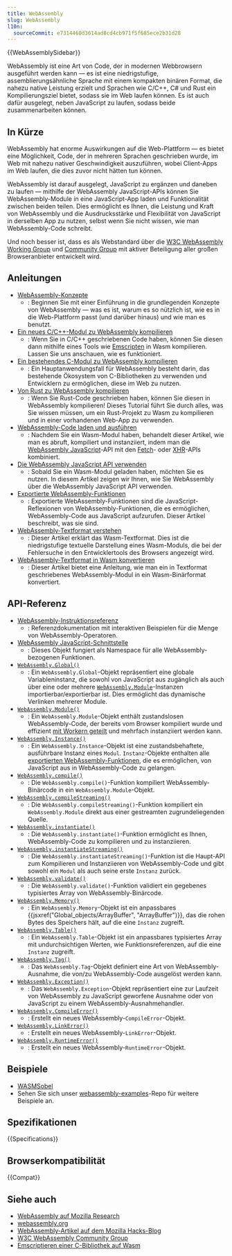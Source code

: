```yaml
---
title: WebAssembly
slug: WebAssembly
l10n:
  sourceCommit: e7314460d3614ad8cd4cb971f5f685ece2b31d28
---
```


{{WebAssemblySidebar}}

WebAssembly ist eine Art von Code, der in modernen Webbrowsern ausgeführt werden kann — es ist eine niedrigstufige, assemblierungsähnliche Sprache mit einem kompakten binären Format, die nahezu native Leistung erzielt und Sprachen wie C/C++, C# und Rust ein Kompilierungsziel bietet, sodass sie im Web laufen können. Es ist auch dafür ausgelegt, neben JavaScript zu laufen, sodass beide zusammenarbeiten können.

## In Kürze

WebAssembly hat enorme Auswirkungen auf die Web-Plattform — es bietet eine Möglichkeit, Code, der in mehreren Sprachen geschrieben wurde, im Web mit nahezu nativer Geschwindigkeit auszuführen, wobei Client-Apps im Web laufen, die dies zuvor nicht hätten tun können.

WebAssembly ist darauf ausgelegt, JavaScript zu ergänzen und daneben zu laufen — mithilfe der WebAssembly JavaScript-APIs können Sie WebAssembly-Module in eine JavaScript-App laden und Funktionalität zwischen beiden teilen. Dies ermöglicht es Ihnen, die Leistung und Kraft von WebAssembly und die Ausdrucksstärke und Flexibilität von JavaScript in derselben App zu nutzen, selbst wenn Sie nicht wissen, wie man WebAssembly-Code schreibt.

Und noch besser ist, dass es als Webstandard über die [W3C WebAssembly Working Group](https://www.w3.org/wasm/) und [Community Group](https://www.w3.org/community/webassembly/) mit aktiver Beteiligung aller großen Browseranbieter entwickelt wird.

## Anleitungen

- [WebAssembly-Konzepte](/de/docs/WebAssembly/Concepts)
  - : Beginnen Sie mit einer Einführung in die grundlegenden Konzepte von WebAssembly — was es ist, warum es so nützlich ist, wie es in die Web-Plattform passt (und darüber hinaus) und wie man es benutzt.
- [Ein neues C/C++-Modul zu WebAssembly kompilieren](/de/docs/WebAssembly/C_to_Wasm)
  - : Wenn Sie in C/C++ geschriebenen Code haben, können Sie diesen dann mithilfe eines Tools wie [Emscripten](https://emscripten.org/) in Wasm kompilieren. Lassen Sie uns anschauen, wie es funktioniert.
- [Ein bestehendes C-Modul zu WebAssembly kompilieren](/de/docs/WebAssembly/existing_C_to_Wasm)
  - : Ein Hauptanwendungsfall für WebAssembly besteht darin, das bestehende Ökosystem von C-Bibliotheken zu verwenden und Entwicklern zu ermöglichen, diese im Web zu nutzen.
- [Von Rust zu WebAssembly kompilieren](/de/docs/WebAssembly/Rust_to_Wasm)
  - : Wenn Sie Rust-Code geschrieben haben, können Sie diesen in WebAssembly kompilieren! Dieses Tutorial führt Sie durch alles, was Sie wissen müssen, um ein Rust-Projekt zu Wasm zu kompilieren und in einer vorhandenen Web-App zu verwenden.
- [WebAssembly-Code laden und ausführen](/de/docs/WebAssembly/Loading_and_running)
  - : Nachdem Sie ein Wasm-Modul haben, behandelt dieser Artikel, wie man es abruft, kompiliert und instanziiert, indem man die [WebAssembly JavaScript](/de/docs/WebAssembly/JavaScript_interface)-API mit den [Fetch](/de/docs/Web/API/Fetch_API)- oder [XHR](/de/docs/Web/API/XMLHttpRequest)-APIs kombiniert.
- [Die WebAssembly JavaScript API verwenden](/de/docs/WebAssembly/Using_the_JavaScript_API)
  - : Sobald Sie ein Wasm-Modul geladen haben, möchten Sie es nutzen. In diesem Artikel zeigen wir Ihnen, wie Sie WebAssembly über die WebAssembly JavaScript API verwenden.
- [Exportierte WebAssembly-Funktionen](/de/docs/WebAssembly/Exported_functions)
  - : Exportierte WebAssembly-Funktionen sind die JavaScript-Reflexionen von WebAssembly-Funktionen, die es ermöglichen, WebAssembly-Code aus JavaScript aufzurufen. Dieser Artikel beschreibt, was sie sind.
- [WebAssembly-Textformat verstehen](/de/docs/WebAssembly/Understanding_the_text_format)
  - : Dieser Artikel erklärt das Wasm-Textformat. Dies ist die niedrigstufige textuelle Darstellung eines Wasm-Moduls, die bei der Fehlersuche in den Entwicklertools des Browsers angezeigt wird.
- [WebAssembly-Textformat in Wasm konvertieren](/de/docs/WebAssembly/Text_format_to_Wasm)
  - : Dieser Artikel bietet eine Anleitung, wie man ein in Textformat geschriebenes WebAssembly-Modul in ein Wasm-Binärformat konvertiert.

## API-Referenz

- [WebAssembly-Instruktionsreferenz](/de/docs/WebAssembly/Reference)
  - : Referenzdokumentation mit interaktiven Beispielen für die Menge von WebAssembly-Operatoren.
- [WebAssembly JavaScript-Schnittstelle](/de/docs/WebAssembly/JavaScript_interface)
  - : Dieses Objekt fungiert als Namespace für alle WebAssembly-bezogenen Funktionen.
- [`WebAssembly.Global()`](/de/docs/WebAssembly/JavaScript_interface/Global)
  - : Ein `WebAssembly.Global`-Objekt repräsentiert eine globale Variableninstanz, die sowohl von JavaScript aus zugänglich als auch über eine oder mehrere [`WebAssembly.Module`](/de/docs/WebAssembly/JavaScript_interface/Module)-Instanzen importierbar/exportierbar ist. Dies ermöglicht das dynamische Verlinken mehrerer Module.
- [`WebAssembly.Module()`](/de/docs/WebAssembly/JavaScript_interface/Module)
  - : Ein `WebAssembly.Module`-Objekt enthält zustandslosen WebAssembly-Code, der bereits vom Browser kompiliert wurde und effizient [mit Workern geteilt](/de/docs/Web/API/Worker/postMessage) und mehrfach instanziiert werden kann.
- [`WebAssembly.Instance()`](/de/docs/WebAssembly/JavaScript_interface/Instance)
  - : Ein `WebAssembly.Instance`-Objekt ist eine zustandsbehaftete, ausführbare Instanz eines `Modul`. `Instanz`-Objekte enthalten alle [exportierten WebAssembly-Funktionen](/de/docs/WebAssembly/Exported_functions), die es ermöglichen, von JavaScript aus in WebAssembly-Code zu gelangen.
- [`WebAssembly.compile()`](/de/docs/WebAssembly/JavaScript_interface/compile_static)
  - : Die `WebAssembly.compile()`-Funktion kompiliert WebAssembly-Binärcode in ein `WebAssembly.Module`-Objekt.
- [`WebAssembly.compileStreaming()`](/de/docs/WebAssembly/JavaScript_interface/compileStreaming_static)
  - : Die `WebAssembly.compileStreaming()`-Funktion kompiliert ein `WebAssembly.Module` direkt aus einer gestreamten zugrundeliegenden Quelle.
- [`WebAssembly.instantiate()`](/de/docs/WebAssembly/JavaScript_interface/instantiate_static)
  - : Die `WebAssembly.instantiate()`-Funktion ermöglicht es Ihnen, WebAssembly-Code zu kompilieren und zu instanziieren.
- [`WebAssembly.instantiateStreaming()`](/de/docs/WebAssembly/JavaScript_interface/instantiateStreaming_static)
  - : Die `WebAssembly.instantiateStreaming()`-Funktion ist die Haupt-API zum Kompilieren und Instanziieren von WebAssembly-Code und gibt sowohl ein `Modul` als auch seine erste `Instanz` zurück.
- [`WebAssembly.validate()`](/de/docs/WebAssembly/JavaScript_interface/validate_static)
  - : Die `WebAssembly.validate()`-Funktion validiert ein gegebenes typisiertes Array von WebAssembly-Binärcode.
- [`WebAssembly.Memory()`](/de/docs/WebAssembly/JavaScript_interface/Memory)
  - : Ein `WebAssembly.Memory`-Objekt ist ein anpassbares {{jsxref("Global_objects/ArrayBuffer", "ArrayBuffer")}}, das die rohen Bytes des Speichers hält, auf die eine `Instanz` zugreift.
- [`WebAssembly.Table()`](/de/docs/WebAssembly/JavaScript_interface/Table)
  - : Ein `WebAssembly.Table`-Objekt ist ein anpassbares typisiertes Array mit undurchsichtigen Werten, wie Funktionsreferenzen, auf die eine `Instanz` zugreift.
- [`WebAssembly.Tag()`](/de/docs/WebAssembly/JavaScript_interface/Tag)
  - : Das `WebAssembly.Tag`-Objekt definiert eine Art von WebAssembly-Ausnahme, die von/zu WebAssembly-Code ausgelöst werden kann.
- [`WebAssembly.Exception()`](/de/docs/WebAssembly/JavaScript_interface/Exception)
  - : Das `WebAssembly.Exception`-Objekt repräsentiert eine zur Laufzeit von WebAssembly zu JavaScript geworfene Ausnahme oder von JavaScript zu einem WebAssembly-Ausnahmehandler.
- [`WebAssembly.CompileError()`](/de/docs/WebAssembly/JavaScript_interface/CompileError)
  - : Erstellt ein neues WebAssembly-`CompileError`-Objekt.
- [`WebAssembly.LinkError()`](/de/docs/WebAssembly/JavaScript_interface/LinkError)
  - : Erstellt ein neues WebAssembly-`LinkError`-Objekt.
- [`WebAssembly.RuntimeError()`](/de/docs/WebAssembly/JavaScript_interface/RuntimeError)
  - : Erstellt ein neues WebAssembly-`RuntimeError`-Objekt.

## Beispiele

- [WASMSobel](https://github.com/JasonWeathersby/WASMSobel)
- Sehen Sie sich unser [webassembly-examples](https://github.com/mdn/webassembly-examples/)-Repo für weitere Beispiele an.

## Spezifikationen

{{Specifications}}

## Browserkompatibilität

{{Compat}}

## Siehe auch

- [WebAssembly auf Mozilla Research](https://research.mozilla.org/)
- [webassembly.org](https://webassembly.org/)
- [WebAssembly-Artikel auf dem Mozilla Hacks-Blog](https://hacks.mozilla.org/category/webassembly/)
- [W3C WebAssembly Community Group](https://www.w3.org/community/webassembly/)
- [Emscriptieren einer C-Bibliothek auf Wasm](https://web.dev/articles/emscripting-a-c-library)
